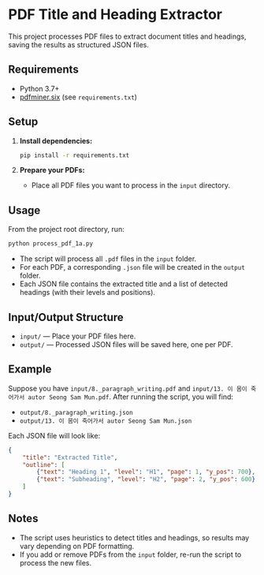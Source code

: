 # PDF Title and Heading Extractor

This project processes PDF files to extract document titles and headings, saving the results as structured JSON files.

## Requirements
- Python 3.7+
- [pdfminer.six](https://github.com/pdfminer/pdfminer.six) (see `requirements.txt`)

## Setup
1. **Install dependencies:**
   ```sh
   pip install -r requirements.txt
   ```

2. **Prepare your PDFs:**
   - Place all PDF files you want to process in the `input` directory.

## Usage
From the project root directory, run:
```sh
python process_pdf_1a.py
```

- The script will process all `.pdf` files in the `input` folder.
- For each PDF, a corresponding `.json` file will be created in the `output` folder.
- Each JSON file contains the extracted title and a list of detected headings (with their levels and positions).

## Input/Output Structure
- `input/` — Place your PDF files here.
- `output/` — Processed JSON files will be saved here, one per PDF.

## Example
Suppose you have `input/8._paragraph_writing.pdf` and `input/13. 이 몸이 죽어가서 autor Seong Sam Mun.pdf`.
After running the script, you will find:
- `output/8._paragraph_writing.json`
- `output/13. 이 몸이 죽어가서 autor Seong Sam Mun.json`

Each JSON file will look like:
```json
{
    "title": "Extracted Title",
    "outline": [
        {"text": "Heading 1", "level": "H1", "page": 1, "y_pos": 700},
        {"text": "Subheading", "level": "H2", "page": 2, "y_pos": 600}
    ]
}
```

## Notes
- The script uses heuristics to detect titles and headings, so results may vary depending on PDF formatting.
- If you add or remove PDFs from the `input` folder, re-run the script to process the new files.

